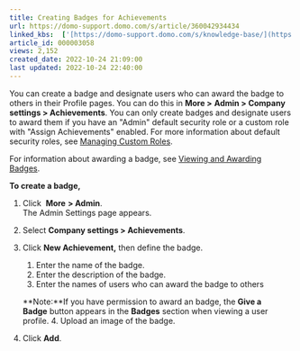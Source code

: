 ```yaml
---
title: Creating Badges for Achievements
url: https://domo-support.domo.com/s/article/360042934434
linked_kbs:  ['[https://domo-support.domo.com/s/knowledge-base/](https://domo-support.domo.com/s/knowledge-base/)', '[https://domo-support.domo.com/s/](https://domo-support.domo.com/s/)', '[https://domo-support.domo.com/s/topic/0TO5w000000ZamlGAC](https://domo-support.domo.com/s/topic/0TO5w000000ZamlGAC)', '[https://domo-support.domo.com/s/topic/0TO5w000000ZaoGGAS](https://domo-support.domo.com/s/topic/0TO5w000000ZaoGGAS)', '[https://domo-support.domo.com/s/article/360043438973](https://domo-support.domo.com/s/article/360043438973)', '[https://domo-support.domo.com/s/article/360043439493](https://domo-support.domo.com/s/article/360043439493)', '[https://domo-support.domo.com/s/article/360042934434](https://domo-support.domo.com/s/article/360042934434)', '[https://domo-support.domo.com/s/topic/0TO5w000000ZaoGGAS/specifying-company-settings](https://domo-support.domo.com/s/topic/0TO5w000000ZaoGGAS/specifying-company-settings)', '[https://domo-support.domo.com/s/article/360043429933](https://domo-support.domo.com/s/article/360043429933)', '[https://domo-support.domo.com/s/article/360043429953](https://domo-support.domo.com/s/article/360043429953)', '[https://domo-support.domo.com/s/article/360042925494](https://domo-support.domo.com/s/article/360042925494)', '[https://domo-support.domo.com/s/article/360043429913](https://domo-support.domo.com/s/article/360043429913)', '[https://domo-support.domo.com/s/article/4408174643607](https://domo-support.domo.com/s/article/4408174643607)', '[https://domo-support.domo.com/s/login/](https://domo-support.domo.com/s/login/)']
article_id: 000003058
views: 2,152
created_date: 2022-10-24 21:09:00
last updated: 2022-10-24 22:40:00
---
```




You can create a badge and designate users who can award the badge to others in their Profile pages. You can do this in **More >** **Admin > Company settings > Achievements**. You can only create badges and designate users to award them if you have an "Admin" default security role or a custom role with "Assign Achievements" enabled. For more information about default security roles, see [Managing Custom Roles](/s/article/360043438973 "Security Role Reference"). 


For information about awarding a badge, see [Viewing and Awarding Badges](/s/article/360043439493 "Viewing and Awarding Badges").





**To create a badge,**


1. Click  **More** **> Admin**.  
The Admin Settings page appears.
2. Select **Company settings > Achievements**.
3. Click **New Achievement,** then define the badge.


	1. Enter the name of the badge.
	2. Enter the description of the badge.
	3. Enter the names of users who can award the badge to others
	
	
	
	
	 
	
	
	**Note:**If you have permission to award an badge, the **Give a Badge** button appears in the **Badges** section when viewing a user profile.
	4. Upload an image of the badge.
4. Click **Add**.

